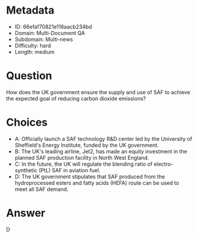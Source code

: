 # Metadata

- ID: 66efaf70821e116aacb234bd
- Domain: Multi-Document QA
- Subdomain: Multi-news
- Difficulty: hard
- Length: medium

# Question

How does the UK government ensure the supply and use of SAF to achieve the expected goal of reducing carbon dioxide emissions?

# Choices

- A: Officially launch a SAF technology R&D center led by the University of Sheffield's Energy Institute, funded by the UK government.
- B: The UK's leading airline, Jet2, has made an equity investment in the planned SAF production facility in North West England.
- C: In the future, the UK will regulate the blending ratio of electro-synthetic (PtL) SAF in aviation fuel.
- D: The UK government stipulates that SAF produced from the hydroprocessed esters and fatty acids (HEFA) route can be used to meet all SAF demand.

# Answer

D
